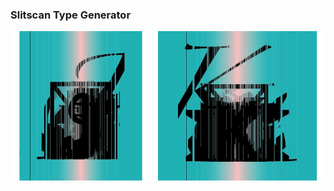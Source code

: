 ### Slitscan Type Generator

![ ](https://github.com/anonlethal-jerk/talk-or-learn-when-jaded/blob/master/slitscan/J_K-output_example.jpg)
